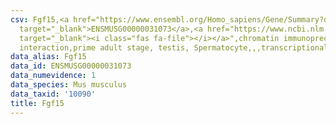 ```yaml
---
csv: Fgf15,<a href="https://www.ensembl.org/Homo_sapiens/Gene/Summary?db=core;g=ENSMUSG00000031073"
  target="_blank">ENSMUSG00000031073</a>,<a href="https://www.ncbi.nlm.nih.gov/pubmed/25450459"
  target="_blank"><i class="fas fa-file"></i></a>",chromatin immunoprecipitation assay,direct
  interaction,prime adult stage, testis, Spermatocyte,,,transcriptional regulation,
data_alias: Fgf15
data_id: ENSMUSG00000031073
data_numevidence: 1
data_species: Mus musculus
data_taxid: '10090'
title: Fgf15
---
```

